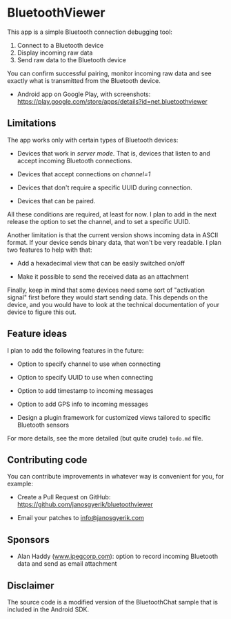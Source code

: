 BluetoothViewer
===============

This app is a simple Bluetooth connection debugging tool:

1. Connect to a Bluetooth device
2. Display incoming raw data
3. Send raw data to the Bluetooth device

You can confirm successful pairing, monitor incoming raw data and see
exactly what is transmitted from the Bluetooth device.

* Android app on Google Play, with screenshots:
  https://play.google.com/store/apps/details?id=net.bluetoothviewer


Limitations
-----------

The app works only with certain types of Bluetooth devices:

- Devices that work in *server mode*. That is, devices that
  listen to and accept incoming Bluetooth connections.

- Devices that accept connections on *channel=1*

- Devices that don't require a specific UUID during connection.

- Devices that can be paired.

All these conditions are required, at least for now.
I plan to add in the next release the option to set the channel,
and to set a specific UUID.

Another limitation is that the current version shows incoming
data in ASCII format. If your device sends binary data, that
won't be very readable. I plan two features to help with that:

- Add a hexadecimal view that can be easily switched on/off

- Make it possible to send the received data as an attachment

Finally, keep in mind that some devices need some sort of
"activation signal" first before they would start sending data.
This depends on the device, and you would have to look at the
technical documentation of your device to figure this out.


Feature ideas
-------------

I plan to add the following features in the future:

* Option to specify channel to use when connecting

* Option to specify UUID to use when connecting

* Option to add timestamp to incoming messages

* Option to add GPS info to incoming messages

* Design a plugin framework for customized views tailored to specific
  Bluetooth sensors

For more details, see the more detailed (but quite crude) `todo.md` file.


Contributing code
-----------------

You can contribute improvements in whatever way is convenient for you, for example:

* Create a Pull Request on GitHub:
  https://github.com/janosgyerik/bluetoothviewer

* Email your patches to info@janosgyerik.com


Sponsors
--------

* Alan Haddy (www.ipegcorp.com): option to record incoming Bluetooth
  data and send as email attachment


Disclaimer
----------

The source code is a modified version of the BluetoothChat sample
that is included in the Android SDK.
